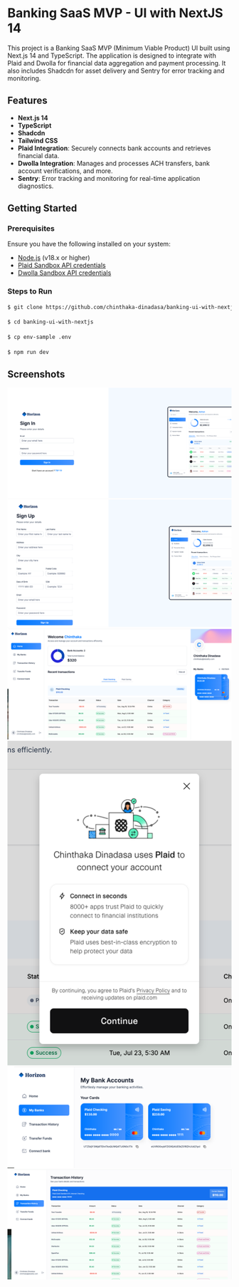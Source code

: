 # Banking SaaS MVP - UI with NextJS 14

This project is a Banking SaaS MVP (Minimum Viable Product) UI built using Next.js 14 and TypeScript. The application is designed to integrate with Plaid and Dwolla for financial data aggregation and payment processing. It also includes Shadcdn for asset delivery and Sentry for error tracking and monitoring.

## Features

- **Next.js 14**
- **TypeScript**
- **Shadcdn**
- **Tailwind CSS**
- **Plaid Integration**: Securely connects bank accounts and retrieves financial data.
- **Dwolla Integration**: Manages and processes ACH transfers, bank account verifications, and more.
- **Sentry**: Error tracking and monitoring for real-time application diagnostics.

## Getting Started

### Prerequisites

Ensure you have the following installed on your system:

- [Node.js](https://nodejs.org/) (v18.x or higher)
- [Plaid Sandbox API credentials](https://plaid.com/docs/quickstart/)
- [Dwolla Sandbox API credentials](https://developers.dwolla.com/guides/)

### Steps to Run

```bash
$ git clone https://github.com/chinthaka-dinadasa/banking-ui-with-nextjs.git

$ cd banking-ui-with-nextjs

$ cp env-sample .env

$ npm run dev
```

## Screenshots

![Sign In](screenshots/Screenshot%202024-08-18%20at%2015.10.10.png)
![Sign Up](screenshots/Screenshot%202024-08-18%20at%2015.16.02.png)
![Dashboard](screenshots/Screenshot%202024-08-18%20at%2015.11.38.png)
![Connect Bank Accounts with Plaid](screenshots/Screenshot%202024-08-18%20at%2015.11.54.png)
![My Bank Accounts](screenshots/Screenshot%202024-08-18%20at%2015.12.33.png)
![Transaction History](screenshots/Screenshot%202024-08-18%20at%2015.12.53.png)